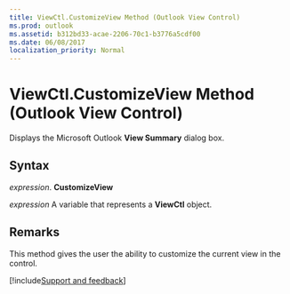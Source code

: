 ```yaml
---
title: ViewCtl.CustomizeView Method (Outlook View Control)
ms.prod: outlook
ms.assetid: b312bd33-acae-2206-70c1-b3776a5cdf00
ms.date: 06/08/2017
localization_priority: Normal
---
```



# ViewCtl.CustomizeView Method (Outlook View Control)

Displays the Microsoft Outlook  **View Summary** dialog box.


## Syntax

 _expression_. **CustomizeView**

_expression_ A variable that represents a  **ViewCtl** object.


## Remarks

This method gives the user the ability to customize the current view in the control.

[!include[Support and feedback](~/includes/feedback-boilerplate.md)]